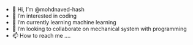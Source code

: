 - 👋 Hi, I’m @mohdnaved-hash
- 👀 I’m interested in coding
- 🌱 I’m currently learning machine learning
- 💞️ I’m looking to collaborate on mechanical system with programming 
- 📫 How to reach me ....

<!---
mohdnaved-hash/mohdnaved-hash is a ✨ special ✨ repository because its `README.md` (this file) appears on your GitHub profile.
You can click the Preview link to take a look at your changes.
--->
